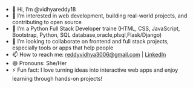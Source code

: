 - 👋 Hi, I’m @vidhyareddy18  
- 👀 I’m interested in web development, building real-world projects, and contributing to open source  
- 🌱 I’m a Python Full Stack Developer traine (HTML, CSS, JavaScript, Bootstrap, Python, SQL database,oracle,plsql,Flask/Django)  
- 💞️ I’m looking to collaborate on frontend and full stack projects, especially tools or apps that help people  
- 📫 How to reach me: reddyvidhya3006@gmail.com | [LinkedIn](https://www.linkedin.com/in/vidhyareddy18)  
- 😄 Pronouns: She/Her  
- ⚡ Fun fact: I love turning ideas into interactive web apps and enjoy learning through hands-on projects!
